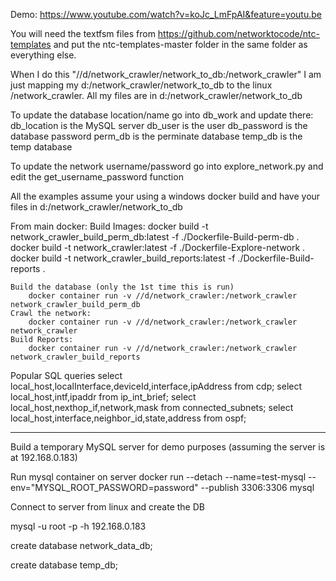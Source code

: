 Demo: https://www.youtube.com/watch?v=koJc_LmFpAI&feature=youtu.be

You will need the textfsm files from https://github.com/networktocode/ntc-templates and put the ntc-templates-master folder in the same folder as everything else.

When I do this  "//d/network_crawler/network_to_db:/network_crawler"  I am just mapping my d:/network_crawler/network_to_db to the linux /network_crawler.  All my files are in d:/network_crawler/network_to_db

To update the database location/name go into db_work and update there: 
	db_location is the MySQL server
	db_user is the user
	db_password is the database password
	perm_db is the perminate database
	temp_db is the temp database


To update the network username/password go into explore_network.py and edit the get_username_password function

All the examples assume your using a windows docker build and have your files in d:/network_crawler/network_to_db


From main docker:
	Build Images:
		docker build -t network_crawler_build_perm_db:latest -f ./Dockerfile-Build-perm-db .
		docker build -t network_crawler:latest -f ./Dockerfile-Explore-network .
		docker build -t network_crawler_build_reports:latest -f ./Dockerfile-Build-reports .		

	Build the database (only the 1st time this is run)
		docker container run -v //d/network_crawler:/network_crawler network_crawler_build_perm_db
	Crawl the network:
		docker container run -v //d/network_crawler:/network_crawler network_crawler
	Build Reports:
		docker container run -v //d/network_crawler:/network_crawler network_crawler_build_reports
		
		
		
Popular SQL queries
	select local_host,localInterface,deviceId,interface,ipAddress from cdp;
	select local_host,intf,ipaddr from ip_int_brief;
	select local_host,nexthop_if,network,mask from connected_subnets;
	select local_host,interface,neighbor_id,state,address from ospf;


-----------------
Build a temporary MySQL server for demo purposes (assuming the server is at 192.168.0.183)

Run mysql container on server
docker run --detach --name=test-mysql --env="MYSQL_ROOT_PASSWORD=password" --publish 3306:3306 mysql

Connect to server from linux and create the DB

mysql -u root -p -h 192.168.0.183

create database network_data_db;

create database temp_db;
